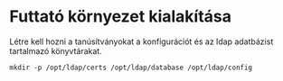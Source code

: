 # Futtató környezet kialakítása

Létre kell hozni a tanúsítványokat a konfigurációt és az ldap adatbázist tartalmazó könyvtárakat.

`mkdir -p /opt/ldap/certs /opt/ldap/database /opt/ldap/config`


